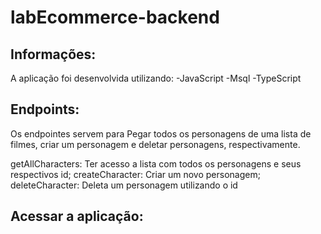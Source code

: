 # labEcommerce-backend


## Informações:

A aplicação foi desenvolvida utilizando:
-JavaScript
-Msql
-TypeScript 

## Endpoints:
Os endpointes servem para  Pegar todos os personagens de uma lista de filmes, criar um personagem e deletar personagens, respectivamente.

getAllCharacters: Ter acesso a lista com todos os personagens e seus respectivos id;
createCharacter: Criar um novo personagem;
deleteCharacter: Deleta um personagem utilizando o id

## Acessar a aplicação:



